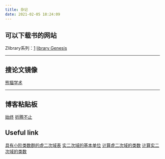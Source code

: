 ```yaml
---
title: 杂记
date: 2021-02-05 18:24:09
---
```



<!--## 代数几何
代数几何基础,主要参考书:扶磊.代数几何.
[<font color=blue >代数几何基础笔记</font>](https://hlmath.github.io/file/sheaves.pdf) 2021/2/5

---

##代数数论
局部类域论，主要参考书为Neuikirch.Algebraic number theory.

[<font color=blue >局部类域论</font>](https://hlmath.github.io/file/the theory of Valuation.pdf)2021/5/6

剩余符号与Hilbert符号.[<font color=blue >笔记</font>](https://hlmath.github.io/file/Reciprocity Laws.pdf) 2021/8/31

---

##交换代数
写的十分详细的[<font color=blue >微分模</font>](https://hlmath.github.io/file/module of Derivations.pdf) 2021/6/9

---

##基本的同调代数
群的上同调.[<font color=blue >笔记</font>](https://hlmath.github.io/file/cohomology of group.pdf)(2021/9/21)

---

##杂记
[剩余类环的单位群](https://hlmath.github.io/file/Primitive Roots.pdf) 2021/2/5
[例题1](https://hlmath.github.io/file/coloy.pdf) 2021/2/5
[一些反例](https://hlmath.github.io/file/co example.pdf) 2021/2/5
[范畴论](https://hlmath.github.io/file/category.pdf) 2021/2/5
[正规矩阵的一些性质](https://hlmath.github.io/file/normal matrix.pdf)2021/2/23
[共形映射](https://hlmath.github.io/file/conformal map.pdf)2021/2/23

---
-->

## 可以下载书的网站
 Zlibrary系列：[1](https://zh.zlib.life)
[library Genesis](https://libgen.unblockit.blue)

---

## 搜论文镜像

[熊猫学术](https://sc.panda321.com)

---

## 博客粘贴板
   [始终](https://liam.page)
   [折腾不止](http://blog.sysu.tech)

## Useful link 

[具有小阶类数群的虚二次域表](http://www.numbertheory.org/classnos/)
[实二次域的基本单位](http://www.numbertheory.org/php/unit.html)
[计算虚二次域的类数](http://www.numbertheory.org/php/classnonegtable_qfields.html)
[计算实二次域的类数](http://www.numbertheory.org/php/classnopos.html)


